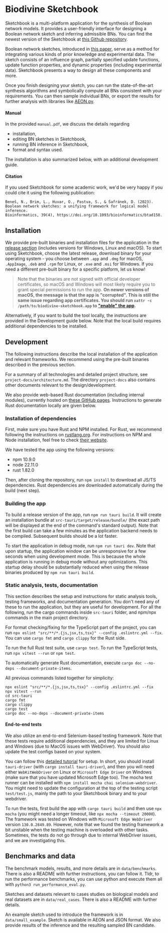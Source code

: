 # Biodivine Sketchbook

Sketchbook is a multi-platform application for the synthesis of Boolean network models.
It provides a user-friendly interface for designing a Boolean network sketch and inferring admissible BNs.
You can find the newest version of the Sketchbook at [this Github repository](https://github.com/sybila/biodivine-sketchbook).

Boolean network sketches, introduced in [this paper](https://doi.org/10.1093/bioinformatics/btad158), serve as a method for integrating various kinds of prior knowledge and experimental data. The sketch consists of an influence graph, partially specified update functions, update function properties, and dynamic properties (including experimental data). 
Sketchbook presents a way to design all these components and more.

Once you finish designing your sketch, you can run the state-of-the-art synthesis algorithms and symbolically compute all BNs consistent with your requirements. You can then sample individual BNs, or export the results for further analysis with libraries like [AEON.py](https://pypi.org/project/biodivine-aeon/).

#### Manual

In the provided `manual.pdf`, we discuss the details regarding
- installation,
- editing BN sketches in Sketchbook,
- running BN inference in Sketchbook,
- format and syntax used.

The installation is also summarized below, with an additional development guide.

#### Citation

If you used Sketchbook for some academic work, we'd be very happy if you could cite it using the following publication:

```
Beneš, N., Brim, L., Huvar, O., Pastva, S., & Šafránek, D. (2023). 
Boolean network sketches: a unifying framework for logical model inference.
Bioinformatics, 39(4), https://doi.org/10.1093/bioinformatics/btad158.
```

## Installation

We provide pre-built binaries and installation files for the application in the [release section](https://github.com/sybila/biodivine-sketchbook/releases) (includes versions for Windows, Linux and macOS). 
To start using Sketchbook, choose the latest release, download binary for your operating system - you choose between `.app` and `.dmg` for macOS, `.AppImage`, `.deb` and `.rpm` for Linux, or `.exe` and `.msi` for Windows.
If you need a different pre-built binary for a specific platform, let us know!

> Note that the binaries are not signed with official developer certificates, so macOS and Windows will most likely require you to grant special permissions to run the app. **On newer versions of macOS, the message is that the app is "corrupted". This is still the same issue regarding app certificates. You should run `xattr -c /path/to/biodivine-sketchbook.app` to ["enable" the app](https://discussions.apple.com/thread/253714860?sortBy=rank).**

Alternatively, if you want to build the tool locally, the instructions are provided in the Development guide below. Note that the local build requires additional dependencies to be installed.

## Development

The following instructions describe the local installation of the application and relevant frameworks. We recommend using the pre-built binaries described in the previous section.

For a summary of all technologies and detailed project structure, see `project-docs/architecture.md`. The directory `project-docs` also contains other documents relevant to the design/development.

We also provide web-based Rust documentation (including internal modules), currently hosted on [these GitHub pages](https://ondrej33.github.io/biodivine_sketchbook/). Instructions to generate Rust documentation locally are given below.


### Installation of dependencies

First, make sure you have Rust and NPM installed. For Rust, we recommend following the instructions on [rustlang.org](https://www.rust-lang.org/learn/get-started). For instructions on NPM and Node installation, feel free to check [their website](https://docs.npmjs.com/downloading-and-installing-node-js-and-npm).

We have tested the app using the following versions:
- npm 10.9.0 
- node 22.11.0
- rust 1.82.0

Then, after cloning the repository, run `npm install` to download all JS/TS dependencies. Rust dependencies are downloaded automatically during the build (next step).

### Building the app

To build a release version of the app, run `npm run tauri build`. It will create an installation bundle at `src-tauri/target/release/bundle/` (the exact path will be displayed at the end of the command's standard output). Note that the first build can take a few minutes as the application backend needs to be compiled. Subsequent builds should be a lot faster. 

To start the application in debug mode, run `npm run tauri dev`. Note that upon startup, the application window can be unresponsive for a few seconds when using development mode. This is because the whole application is running in debug mode without any optimizations. This startup delay should be substantially reduced when using the release binaries produced by `npm run tauri build`.

### Static analysis, tests, documentation

This section describes the setup and instructions for static analysis tools, testing frameworks, and documentation generation. You don't need any of these to run the application, but they are useful for development. For all the following, run the cargo commands inside `src-tauri` folder, and npm/npx commands in the main project directory.

For format checking/fixing for the TypeScript part of the project, you can run `npx eslint "src/**/*.{js,jsx,ts,tsx}" --config .eslintrc.yml --fix`. You can use `cargo fmt` and `cargo clippy` for the Rust side.

To run the full Rust test suite, use `cargo test`. To run the TypeScript tests, run `npx vitest --run` or `npm test`.

To automatically generate Rust documentation, execute `cargo doc --no-deps --document-private-items`.

All previous commands listed together for simplicity:
```
npx eslint "src/**/*.{js,jsx,ts,tsx}" --config .eslintrc.yml --fix
npx vitest --run
cd src-tauri
cargo fmt
cargo clippy
cargo test
cargo doc --no-deps --document-private-items
```

#### End-to-end tests
We also utilize an end-to-end Selenium-based testing framework. Note that these tests require additional dependencies, and they are limited for Linux and Windows (due to MacOS issues with WebDriver). You should also update the test configs based on your system.

You can follow this [detailed tutorial](https://jonaskruckenberg.github.io/tauri-docs-wip/development/testing.html) for setup. In short, you should install `tauri-driver` (with `cargo install tauri-driver`), and then you will need either `WebKitWebDriver` on Linux or `Microsoft Edge Driver` on Windows (make sure that you have updated Microsoft Edge too). The mocha test runner can be installed with `npm install mocha chai selenium-webdriver`. You might need to update the configuration at the top of the testing script `test/test.js`, mainly the path to your Sketchbook binary and to your webdriver.

To run the tests, first build the app with `cargo tauri build` and then use `npx mocha` (you might need a longer timeout, like `npx mocha --timeout 20000`).
The framework was tested on Windows with `Microsoft Edge WebDriver` version `130.0.2849.89`.
However, note that we found the testing framework a bit unstable when the testing machine is overloaded with other tasks. Sometimes, the tests do not go through due to internal WebDriver issues, and we are investigating this.

## Benchmarks and data

The benchmark models, results, and more details are in `data/benchmarks`. 
There is also a README with further instructions, you can follow it.
Tldr, to run the performance benchmarks, you can use python and execute them all with `python3 run_performance_eval.py`.

Sketches and datasets relevant to cases studies on biological models and real datasets are in `data/real_cases`. There is also a README with further details.

An example sketch used to introduce the framework is in `data/small_example`. Sketch is available in AEON and JSON format. We also provide results of the inference and the resulting sampled BN candidate.